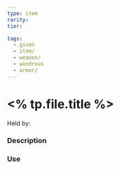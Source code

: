 ```yaml
---
type: item
rarity: 
tier: 

tags:
  - given
  - item/
  - weapon/
  - wondrous
  - armor/
---
```

 # <% tp.file.title %>
Held by:
 
 ### Description
 
 ### Use
 
 